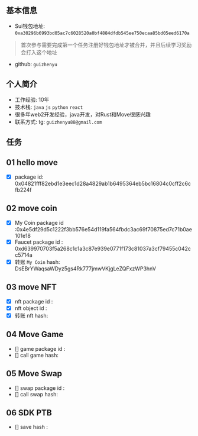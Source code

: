 ## 基本信息
- Sui钱包地址: `0xa30296b6993bd05ac7c6028520a0bf4884dfdb545ee750ecaa85bd05eed6170a`
> 首次参与需要完成第一个任务注册好钱包地址才被合并，并且后续学习奖励会打入这个地址
- github: `guizhenyu`

## 个人简介
- 工作经验: 10年
- 技术栈:  `java` `js` `python` `react`
- 很多年web2开发经验，java开发，对Rust和Move很感兴趣
- 联系方式: tg: `guizhenyu88@gmail.com` 

## 任务

##   01 hello move  
- [x] package id: 0x04821fff82ebd1e3eec1d28a4829ab1b6495364eb5bc16804c0cff2c6cfb224f

##   02 move coin
- [x] My Coin package id :0x4e5df29d5c1222f3bb576e54d119fa564fbdc3ac69f70875ed7c71b0ae101e18
- [x] Faucet package id : 0xd639970703f5a268c1c1a3c87e939e0771f173c81037a3cf79455c042cc5714a
- [x] 转账 `My Coin` hash: DsEBrYWaqsaWDyz5gs4Rk777jmwVKjgLeZQFxzWP3hnV

##   03 move NFT
- [x] nft package id : 
- [x] nft object id : 
- [x] 转账 nft  hash: 

##   04 Move Game
- [] game package id :
- [] call game hash:

##   05 Move Swap
- [] swap package id :
- [] call swap hash:

##   06 SDK PTB
- [] save hash :
